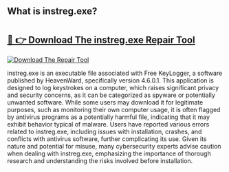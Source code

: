 ## What is instreg.exe? 

# <h2><a href="https://exedetect.com/download.php?instreg.exe">🔗 👉 Download The instreg.exe Repair Tool</a></h2>

[![Download The Repair Tool](https://exedetect.com/download-button.jpg)](https://exedetect.com/download.php?instreg.exe)

instreg.exe is an executable file associated with Free KeyLogger, a software published by HeavenWard, specifically version 4.6.0.1. This application is designed to log keystrokes on a computer, which raises significant privacy and security concerns, as it can be categorized as spyware or potentially unwanted software. While some users may download it for legitimate purposes, such as monitoring their own computer usage, it is often flagged by antivirus programs as a potentially harmful file, indicating that it may exhibit behavior typical of malware. Users have reported various errors related to instreg.exe, including issues with installation, crashes, and conflicts with antivirus software, further complicating its use. Given its nature and potential for misuse, many cybersecurity experts advise caution when dealing with instreg.exe, emphasizing the importance of thorough research and understanding the risks involved before installation.